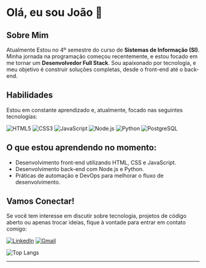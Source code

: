 # Olá, eu sou João 👋

## Sobre Mim
Atualmente Estou no 4º semestre do curso de **Sistemas de Informação (SI)**. Minha jornada na programação começou recentemente, e estou focado em me tornar um **Desenvolvedor Full Stack**. Sou apaixonado por tecnologia, e meu objetivo é construir soluções completas, desde o front-end até o back-end.

## Habilidades
Estou em constante aprendizado e, atualmente, focado nas seguintes tecnologias:

![HTML5](https://img.shields.io/badge/HTML5-E34F26?style=for-the-badge&logo=html5&logoColor=white)
![CSS3](https://img.shields.io/badge/CSS3-1572B6?style=for-the-badge&logo=css3&logoColor=white)
![JavaScript](https://img.shields.io/badge/JavaScript-F7DF1E?style=for-the-badge&logo=javascript&logoColor=black)
![Node.js](https://img.shields.io/badge/Node.js-339933?style=for-the-badge&logo=nodedotjs&logoColor=white)
![Python](https://img.shields.io/badge/Python-3776AB?style=for-the-badge&logo=python&logoColor=white)
![PostgreSQL](https://img.shields.io/badge/PostgreSQL-000?style=for-the-badge&logo=postgresql)

## O que estou aprendendo no momento:
- Desenvolvimento front-end utilizando HTML, CSS e JavaScript.
- Desenvolvimento back-end com Node.js e Python.
- Práticas de automação e DevOps para melhorar o fluxo de desenvolvimento.

## Vamos Conectar! 
Se você tem interesse em discutir sobre tecnologia, projetos de código aberto ou apenas trocar ideias, fique à vontade para entrar em contato comigo:

 [![LinkedIn](https://img.shields.io/badge/LinkedIn-0077B5?style=for-the-badge&logo=linkedin&logoColor=white)](https://www.linkedin.com/in/joao-pedro-garcia-almeida-810024132/)
 [![Gmail](https://img.shields.io/badge/Gmail-333333?style=for-the-badge&logo=gmail&logoColor=red)](joaopgalmeida99@gmail.com)



  ![Top Langs](https://github-readme-stats-git-masterrstaa-rickstaa.vercel.app/api/top-langs/?username=Joao-AlmeidaDev&layout=compact&bg_color=000&border_color=30A3DC&title_color=FFF&text_color=FFF)

---


